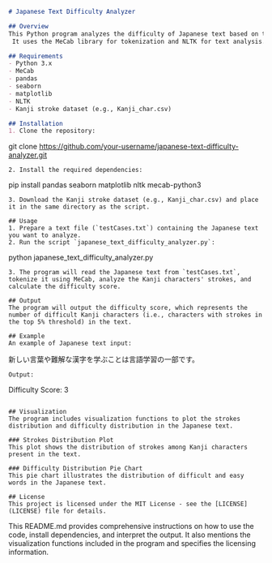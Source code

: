 
```markdown
# Japanese Text Difficulty Analyzer

## Overview
This Python program analyzes the difficulty of Japanese text based on the strokes of Kanji characters present in the text.
 It uses the MeCab library for tokenization and NLTK for text analysis. The difficulty score is calculated based on the number of strokes of Kanji characters that fall within the top 5% strokes threshold.

## Requirements
- Python 3.x
- MeCab
- pandas
- seaborn
- matplotlib
- NLTK
- Kanji stroke dataset (e.g., Kanji_char.csv)

## Installation
1. Clone the repository:
   ```
   git clone https://github.com/your-username/japanese-text-difficulty-analyzer.git
   ```
2. Install the required dependencies:
   ```
   pip install pandas seaborn matplotlib nltk mecab-python3
   ```
3. Download the Kanji stroke dataset (e.g., Kanji_char.csv) and place it in the same directory as the script.

## Usage
1. Prepare a text file (`testCases.txt`) containing the Japanese text you want to analyze.
2. Run the script `japanese_text_difficulty_analyzer.py`:
   ```
   python japanese_text_difficulty_analyzer.py
   ```
3. The program will read the Japanese text from `testCases.txt`, tokenize it using MeCab, analyze the Kanji characters' strokes, and calculate the difficulty score.

## Output
The program will output the difficulty score, which represents the number of difficult Kanji characters (i.e., characters with strokes in the top 5% threshold) in the text.

## Example
An example of Japanese text input:
```
新しい言葉や難解な漢字を学ぶことは言語学習の一部です。
```
Output:
```
Difficulty Score: 3
```

## Visualization
The program includes visualization functions to plot the strokes distribution and difficulty distribution in the Japanese text.

### Strokes Distribution Plot
This plot shows the distribution of strokes among Kanji characters present in the text.

### Difficulty Distribution Pie Chart
This pie chart illustrates the distribution of difficult and easy words in the Japanese text.

## License
This project is licensed under the MIT License - see the [LICENSE](LICENSE) file for details.
```

This README.md provides comprehensive instructions on how to use the code, install dependencies, and interpret the output. It also mentions the visualization functions included in the program and specifies the licensing information.

